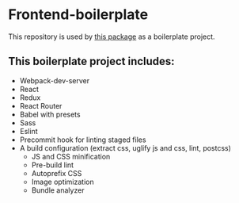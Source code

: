 # Frontend-boilerplate
This repository is used by [this package](https://github.com/kiyutink/bp-cli) as a boilerplate project.

## This boilerplate project includes:

- Webpack-dev-server
- React
- Redux
- React Router
- Babel with presets
- Sass
- Eslint
- Precommit hook for linting staged files
- A build configuration (extract css, uglify js and css, lint, postcss)
  - JS and CSS minification
  - Pre-build lint
  - Autoprefix CSS
  - Image optimization
  - Bundle analyzer